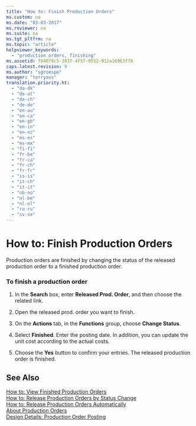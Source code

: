 ```yaml
---
title: "How to: Finish Production Orders"
ms.custom: na
ms.date: "03-03-2017"
ms.reviewer: na
ms.suite: na
ms.tgt_pltfrm: na
ms.topic: "article"
helpviewer_keywords: 
  - "production orders, finishing"
ms.assetid: f04079c5-3837-4f57-9552-912a16963f78
caps.latest.revision: 9
ms.author: "sgroespe"
manager: "terryaus"
translation.priority.ht: 
  - "da-dk"
  - "de-at"
  - "de-ch"
  - "de-de"
  - "en-au"
  - "en-ca"
  - "en-gb"
  - "en-in"
  - "en-nz"
  - "es-es"
  - "es-mx"
  - "fi-fi"
  - "fr-be"
  - "fr-ca"
  - "fr-ch"
  - "fr-fr"
  - "is-is"
  - "it-ch"
  - "it-it"
  - "nb-no"
  - "nl-be"
  - "nl-nl"
  - "ru-ru"
  - "sv-se"
---
```

# How to: Finish Production Orders
Production orders are finished by changing the status of the released production order to a finished production order.  
  
### To finish a production order  
  
1.  In the **Search** box, enter **Released Prod. Order**, and then choose the related link.  
  
2.  Open the released prod. order you want to finish.  
  
3.  On the **Actions** tab, in the **Functions** group, choose **Change Status**.  
  
4.  Select **Finished**. Enter the posting date. In addition, you can update the unit cost according to the actual costs.  
  
5.  Choose the **Yes** button to confirm your entries. The released production order is finished.  
  
## See Also  
 [How to: View Finished Production Orders](../Production/how-to-view-finished-production-orders.md)   
 [How to: Release Production Orders by Status Change](../OperationsPlanning/how-to-release-production-orders-by-status-change.md)   
 [How to: Release Production Orders Automatically](../OperationsPlanning/how-to-release-production-orders-automatically.md)   
 [About Production Orders](../Production/about-production-orders.md)   
 [Design Details: Production Order Posting](../ApplicationDesign/design-details-production-order-posting.md)